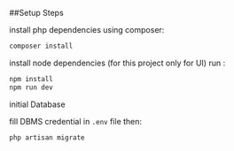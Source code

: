 ##Setup Steps

install php dependencies using composer:
```sh
composer install
```

install node dependencies (for this project only for UI) run :

```sh
npm install
npm run dev
```
initial Database

fill DBMS credential in `.env` file then:

```sh
php artisan migrate
```
